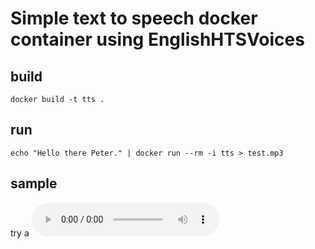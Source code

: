 # Simple text to speech docker container using EnglishHTSVoices

## build
```
docker build -t tts .
```

## run
```
echo "Hello there Peter." | docker run --rm -i tts > test.mp3
```

## sample
try a ![sample](sample/test.wav)


